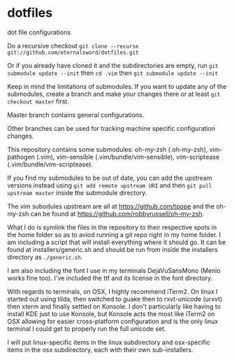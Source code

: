 dotfiles
========

dot file configurations

Do a recursive checkout `git clone --recurse git://github.com/eternalsword/dotfiles.git`

Or if you already have cloned it and the subdirectories are empty, run `git submodule update --init` then `cd .vim` then `git submodule update --init`

Keep in mind the limitations of submodules.  If you want to update any of the submodules, create a branch and make your changes there or at least `git checkout master` first.

Master branch contains general configurations.

Other branches can be used for tracking machine specific configuration changes.

This repository contains some submodules: oh-my-zsh (.oh-my-zsh), vim-pathogen (.vim), vim-sensible (.vim/bundle/vim-sensible), vim-scriptease (.vim/bundle/vim-scriptease).

If you find my submodules to be out of date, you can add the upstream versions instead using `git add remote upstream URI` and then `git pull upstream master` inside the submodule directory. 

The vim subodules upstream are all at https://github.com/tpope and the oh-my-zsh can be found at https://github.com/robbyrussell/oh-my-zsh.

What I do is symlink the files in the repository to their respective spots in the home folder so as to aviod running a git repo right in my home folder.
I am including a script that will install everything where it should go.  It can be found at installers/generic.sh and should be run from inside the installers directory as `./generic.sh`.

I am also including the font I use in my terminals DejaVuSansMono (Menlo works fine too). I've included the ttf and its license in the font directory.

With regards to terminals, on OSX, I highly recommend iTerm2. On linux I started out using tilda, then switched to guake then to rxvt-unicode (urxvt) then xterm and finally settled on Konsole. I don't particularly like having to install KDE just to use Konsole, but Konsole acts the most like iTerm2 on OSX allowing for easier cross-platform configuration and is the only linux terminal I could get to properly run the full unicode set.

I will put linux-specific items in the linux subdirectory and osx-specific items in the osx subdirectory, each with their own sub-installers.
